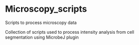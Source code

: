 # Microscopy_scripts
Scripts to process microscopy data

Collection of scripts used to process intensity analysis from cell segmentation using MicrobeJ plugin
